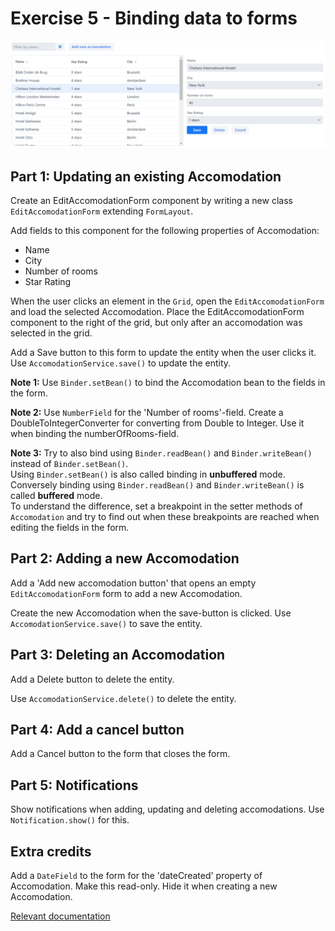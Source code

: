 # Exercise 5 - Binding data to forms

![screenshot](exercise.png)

## Part 1: Updating an existing Accomodation
Create an EditAccomodationForm component by writing a new class `EditAccomodationForm` extending `FormLayout`.

Add fields to this component for the following properties of Accomodation:
* Name
* City
* Number of rooms
* Star Rating

When the user clicks an element in the `Grid`, open the `EditAccomodationForm` and load the selected Accomodation.
Place the EditAccomodationForm component to the right of the grid, but only after an accomodation was selected in the 
grid.

Add a Save button to this form to update the entity when the user clicks it.
Use `AccomodationService.save()` to update the entity.

**Note 1:** Use `Binder.setBean()` to bind the Accomodation bean to the fields in the form.

**Note 2:** Use `NumberField` for the 'Number of rooms'-field.  Create a DoubleToIntegerConverter for converting from 
Double to Integer.  Use it when binding the numberOfRooms-field.

**Note 3:** Try to also bind using `Binder.readBean()` and `Binder.writeBean()` instead of `Binder.setBean()`.  
Using `Binder.setBean()` is also called binding in **unbuffered** mode.  Conversely binding using `Binder.readBean()` 
and `Binder.writeBean()` is called **buffered** mode.  
To understand the difference, set a breakpoint in the setter methods of `Accomodation` and try to find out when these 
breakpoints are reached when editing the fields in the form.

## Part 2: Adding a new Accomodation
Add a 'Add new accomodation button' that opens an empty `EditAccomodationForm` form to add a new Accomodation.

Create the new Accomodation when the save-button is clicked.
Use `AccomodationService.save()` to save the entity.

## Part 3: Deleting an Accomodation
Add a Delete button to delete the entity.

Use `AccomodationService.delete()` to delete the entity.

## Part 4: Add a cancel button
Add a Cancel button to the form that closes the form.

## Part 5: Notifications
Show notifications when adding, updating and deleting accomodations.
Use `Notification.show()` for this.

## Extra credits
Add a `DateField` to the form for the 'dateCreated' property of Accomodation.
Make this read-only.  Hide it when creating a new Accomodation.

[Relevant documentation](https://vaadin.com/docs/v14/flow/binding-data/tutorial-flow-components-binder-beans.html)